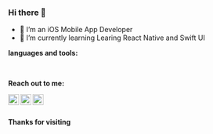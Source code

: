 ### Hi there 👋

- 📱 I’m an iOS Mobile App Developer  
- 🌱 I’m currently learning Learing React Native and Swift UI


**languages and tools:**  


<br/>

**Reach out to me:**  

<a href="https://www.facebook.com/aakash.decosta">
<img align="left" alt="Aakash Facebook" width="22px" src="https://user-images.githubusercontent.com/49367575/229062278-bcacbe0e-54aa-4e1b-89c7-ba7698d77566.svg" />
</a> 
<a href="https://twitter.com/aakash_decosta">
  <img align="left" alt="Aakash Twitter" width="22px" src="https://raw.githubusercontent.com/peterthehan/peterthehan/master/assets/twitter.svg" />
</a>
<a href="https://www.linkedin.com/in/aakash-decosta-b67700163/">
  <img align="left" alt="Aakash's LinkedIN" width="22px" src="https://raw.githubusercontent.com/peterthehan/peterthehan/master/assets/linkedin.svg" />
</a>   
<br/>
<br/>

**Thanks for visiting**

<!--
**Light1810/Light1810** is a ✨ _special_ ✨ repository because its `README.md` (this file) appears on your GitHub profile.

Here are some ideas to get you started:

- 🔭 I’m currently working on ...
- 🌱 I’m currently learning ...
- 👯 I’m looking to collaborate on ...
- 🤔 I’m looking for help with ...
- 💬 Ask me about ...
- 📫 How to reach me: ...
- 😄 Pronouns: ...
- ⚡ Fun fact: ...
-->
<!-- Facebook Filled icon by Icons8 -->
